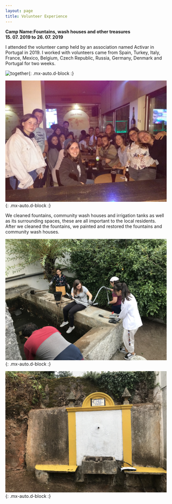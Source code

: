 ```yaml
---
layout: page
title: Volunteer Experience
---
```


**Camp Name:Fountains, wash houses and other treasures**  
**15. 07. 2019 to 26. 07. 2019**

I attended the volunteer camp held by an association named Activar in Portugal in 2019. I worked with volunteers came from Spain, Turkey, Italy, France, Mexico, Belgium, Czech 
Republic, Russia, Germany, Denmark and Portugal for two weeks.  

![together](/assets/img/together.JPG){: .mx-auto.d-block :}

![together](/assets/img/tog.JPG){: .mx-auto.d-block :}

We cleaned fountains, community wash houses and irrigation tanks as well as its surrounding spaces, these are all important to the local residents. After we cleaned the
fountains, we painted and restored the fountains and community wash houses.  

![work](/assets/img/work.JPG){: .mx-auto.d-block :}

![fount](/assets/img/fount.JPG){: .mx-auto.d-block :}




